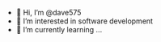 - 👋 Hi, I’m @dave575
- 👀 I’m interested in software development
- 🌱 I’m currently learning ...


<!---
dave575/dave575 is a ✨ special ✨ repository because its `README.md` (this file) appears on your GitHub profile.
You can click the Preview link to take a look at your changes.
--->
